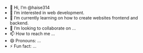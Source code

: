 - 👋 Hi, I’m @haise314
- 👀 I’m interested in web development.
- 🌱 I’m currently learning on how to create websites frontend and backend.
- 💞️ I’m looking to collaborate on ...
- 📫 How to reach me ...
- 😄 Pronouns: ...
- ⚡ Fun fact: ...

<!---
haise314/haise314 is a ✨ special ✨ repository because its `README.md` (this file) appears on your GitHub profile.
You can click the Preview link to take a look at your changes.
--->
